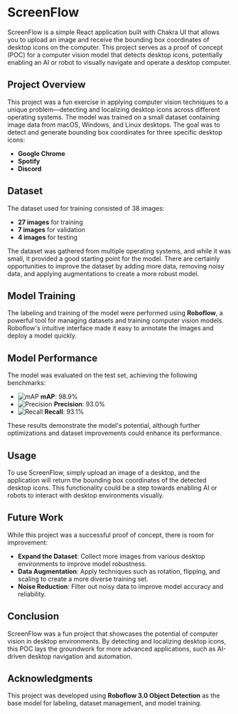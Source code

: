 # ScreenFlow

ScreenFlow is a simple React application built with Chakra UI that allows you to upload an image and receive the bounding box coordinates of desktop icons on the computer. This project serves as a proof of concept (POC) for a computer vision model that detects desktop icons, potentially enabling an AI or robot to visually navigate and operate a desktop computer.

## Project Overview

This project was a fun exercise in applying computer vision techniques to a unique problem—detecting and localizing desktop icons across different operating systems. The model was trained on a small dataset containing image data from macOS, Windows, and Linux desktops. The goal was to detect and generate bounding box coordinates for three specific desktop icons:
- **Google Chrome**
- **Spotify**
- **Discord**

## Dataset

The dataset used for training consisted of 38 images:
- **27 images** for training
- **7 images** for validation
- **4 images** for testing

The dataset was gathered from multiple operating systems, and while it was small, it provided a good starting point for the model. There are certainly opportunities to improve the dataset by adding more data, removing noisy data, and applying augmentations to create a more robust model.

## Model Training

The labeling and training of the model were performed using **Roboflow**, a powerful tool for managing datasets and training computer vision models. Roboflow's intuitive interface made it easy to annotate the images and deploy a model quickly.

## Model Performance

The model was evaluated on the test set, achieving the following benchmarks:

- ![mAP](https://via.placeholder.com/15/8b5cf6/8b5cf6.png) **mAP**: 98.9%
- ![Precision](https://via.placeholder.com/15/38bdf8/38bdf8.png) **Precision**: 93.0%
- ![Recall](https://via.placeholder.com/15/f59e0b/f59e0b.png) **Recall**: 93.1%

These results demonstrate the model's potential, although further optimizations and dataset improvements could enhance its performance.

## Usage

To use ScreenFlow, simply upload an image of a desktop, and the application will return the bounding box coordinates of the detected desktop icons. This functionality could be a step towards enabling AI or robots to interact with desktop environments visually.

## Future Work

While this project was a successful proof of concept, there is room for improvement:
- **Expand the Dataset**: Collect more images from various desktop environments to improve model robustness.
- **Data Augmentation**: Apply techniques such as rotation, flipping, and scaling to create a more diverse training set.
- **Noise Reduction**: Filter out noisy data to improve model accuracy and reliability.

## Conclusion

ScreenFlow was a fun project that showcases the potential of computer vision in desktop environments. By detecting and localizing desktop icons, this POC lays the groundwork for more advanced applications, such as AI-driven desktop navigation and automation.

## Acknowledgments

This project was developed using **Roboflow 3.0 Object Detection** as the base model for labeling, dataset management, and model training.